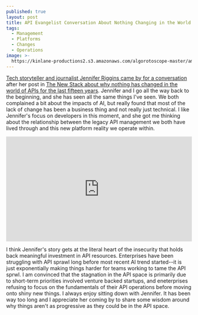 ```yaml
---
published: true
layout: post
title: API Evangelist Conversation About Nothing Changing in the World of APIs With Jennifer Riggins
tags:
  - Management
  - Platforms
  - Changes
  - Operations
image: >-
  https://kinlane-productions2.s3.amazonaws.com/algorotoscope-master/american-dream-fundamental-old-small-town-buildings.jpeg
---
```

[Tech storyteller and journalist Jennifer Riggins came by for a conversation](https://conversations.apievangelist.com/store/2025-02-05-jennifer-riggins/) after her post in [The New Stack about why nothing has changed in the world of APIs for the last fifteen years](https://thenewstack.io/the-state-of-api-management-in-an-age-of-ai-insecurity/). Jennifer and I go all the way back to the beginning, and she has seen all the same things I've seen. We both complained a bit about the impacts of AI, but really found that most of the lack of change has been a business thing and not really just technical. I like Jennifer's focus on developers in this moment, and she got me thinking about the relationship between the legacy API management we both have lived through and this new platform reality we operate within.

<style>
  .youtube-video {
  aspect-ratio: 16 / 9;
  width: 100%;
}
</style>
<center><iframe class="youtube-video" src="https://www.youtube.com/embed/FEw481GjxOk?si=ltLsRAocYnZpsqjJ" title="YouTube video player" frameborder="0" allow="accelerometer; autoplay; clipboard-write; encrypted-media; gyroscope; picture-in-picture; web-share" referrerpolicy="strict-origin-when-cross-origin" allowfullscreen></iframe></center>

I think Jennifer's story gets at the literal heart of the insecurity that holds back meaningful investment in API resources. Enterprises have been struggling with API sprawl long before most recent AI trend started--it is just exponentially making things harder for teams working to tame the API sprwl. I am convinced that the stagnation in the API space is primarily due to short-term priorities involved venture backed startups, and eneterprises refusing to focus on the fundamentals of their API operations before moving onto shiny new things. I always enjoy sitting down with Jennifer. It has been way too long and I appreciate her coming by to share some wisdom around why things aren't as progressive as they could be in the API space.